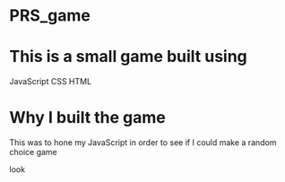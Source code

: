 # PRS_game

# This is a small game built using #
JavaScript 
CSS 
HTML

# Why I built the game # 

This was to hone my JavaScript 
in order to see if I could make a random choice game 

look